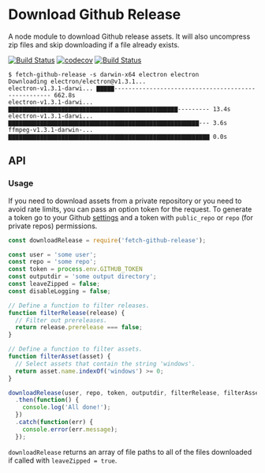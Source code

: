 # Download Github Release

A node module to download Github release assets. It will also uncompress zip
files and skip downloading if a file already exists.

[![Build Status](https://travis-ci.org/terascope/fetch-github-release.svg?branch=master)](https://travis-ci.org/terascope/fetch-github-release)
[![codecov](https://codecov.io/gh/terascope/fetch-github-release/branch/master/graph/badge.svg)](https://codecov.io/gh/terascope/fetch-github-release)
[![Build Status](https://david-dm.org/terascope/fetch-github-release.svg)](https://david-dm.org/terascope/fetch-github-release)

```
$ fetch-github-release -s darwin-x64 electron electron
Downloading electron/electron@v1.3.1...
electron-v1.3.1-darwi... ▇▇▇▇▇---------------------------------------------------- 662.8s
electron-v1.3.1-darwi... ▇▇▇▇▇▇▇▇▇▇▇▇▇▇▇▇▇▇▇▇▇▇▇▇▇▇▇▇▇▇▇▇▇▇▇▇▇▇▇▇▇▇▇▇▇▇▇▇--------- 13.4s
electron-v1.3.1-darwi... ▇▇▇▇▇▇▇▇▇▇▇▇▇▇▇▇▇▇▇▇▇▇▇▇▇▇▇▇▇▇▇▇▇▇▇▇▇▇▇▇▇▇▇▇▇▇▇▇▇▇▇▇▇▇--- 3.6s
ffmpeg-v1.3.1-darwin-... ▇▇▇▇▇▇▇▇▇▇▇▇▇▇▇▇▇▇▇▇▇▇▇▇▇▇▇▇▇▇▇▇▇▇▇▇▇▇▇▇▇▇▇▇▇▇▇▇▇▇▇▇▇▇▇▇▇ 0.0s
```


## API

### Usage

If you need to download assets from a private repository or you need to avoid rate limits, you can pass an option token for the request. To generate a token go to your Github [settings](https://github.com/settings/tokens) and a token with `public_repo` or `repo` (for private repos) permissions.


```javascript
const downloadRelease = require('fetch-github-release');

const user = 'some user';
const repo = 'some repo';
const token = process.env.GITHUB_TOKEN
const outputdir = 'some output directory';
const leaveZipped = false;
const disableLogging = false;

// Define a function to filter releases.
function filterRelease(release) {
  // Filter out prereleases.
  return release.prerelease === false;
}

// Define a function to filter assets.
function filterAsset(asset) {
  // Select assets that contain the string 'windows'.
  return asset.name.indexOf('windows') >= 0;
}

downloadRelease(user, repo, token, outputdir, filterRelease, filterAsset, leaveZipped, disableLogging)
  .then(function() {
    console.log('All done!');
  })
  .catch(function(err) {
    console.error(err.message);
  });
```

`downloadRelease` returns an array of file paths to all of the files downloaded
if called with `leaveZipped = true`.
